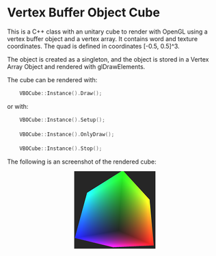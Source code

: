 # Vertex Buffer Object Cube

This is a C++ class with an unitary cube to render with OpenGL using a vertex buffer object and a vertex array. It contains word and texture coordinates. The quad is defined in coordinates [-0.5, 0.5]^3.

The object is created as a singleton, and the object is stored in a Vertex Array Object and rendered with glDrawElements.

The cube can be rendered with:

```c++
    VBOCube::Instance().Draw();
```

or with:

```c++
    VBOCube::Instance().Setup();

    VBOCube::Instance().OnlyDraw();

    VBOCube::Instance().Stop();
```

The following is an screenshot of the rendered cube:

<p align="center">
  <img src ="./ScreenShot/render.png" />
</p>

